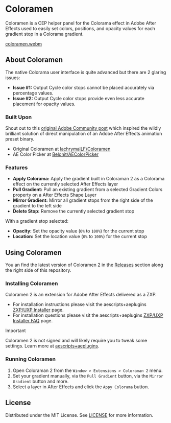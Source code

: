 # Coloramen

Coloramen is a CEP helper panel for the Colorama effect in Adobe After Effects used to easily set colors, positions, and opacity values for each gradient stop in a Colorama gradient.

[coloramen.webm](https://github.com/user-attachments/assets/956b6a0f-09bf-4784-b021-9d24223f9977)

## About Coloramen

The native Colorama user interface is quite advanced but there are 2 glaring issues:

* **Issue #1:** Output Cycle color stops cannot be placed accurately via percentage values.
* **Issue #2:** Output Cycle color stops provide even less accurate placement for opacity values.

### Built Upon

Shout out to this [original Adobe Community post](https://community.adobe.com/t5/after-effects-discussions/change-colorama-colors-via-scripting/m-p/10392133) which inspired the wildly brilliant solution of direct manipulation of an Adobe After Effects animation preset binary.

* Original Coloramen at [lachrymalLF/Coloramen](https://github.com/lachrymaLF/Coloramen)
* AE Color Picker at [Belonit/AEColorPicker](https://github.com/Belonit/AEColorPicker)

### Features

* **Apply Colorama:** Apply the gradient built in Coloraman 2 as a Colorama effect on the currently selected After Effects layer
* **Pull Gradient:** Pull an existing gradient from a selected Gradient Colors property on a After Effects Shape Layer
* **Mirror Gradient:** Mirror all gradient stops from the right side of the gradient to the left side
* **Delete Stop:** Remove the currently selected gradient stop

With a gradient stop selected:
* **Opacity:** Set the opacity value (`0%` to `100%`) for the current stop
* **Location:** Set the location value (`0%` to `100%`) for the current stop

## Using Coloramen

You an find the latest version of Coloramen 2 in the [Releases](https://github.com/kyletmartinez/coloramen/releases) section along the right side of this repository.

### Installing Coloramen

Coloramen 2 is an extension for Adobe After Effects delivered as a ZXP.

* For installation instructions please visit the aescripts+aeplugins [ZXP/UXP Installer](https://aescripts.com/learn/zxp-installer/) page.
* For installation questions please visit the aescripts+aeplugins [ZXP/UXP Installer FAQ](https://aescripts.com/knowledgebase/index/view/faq/zxp-installer-faq/) page.

> [!IMPORTANT]  
> Coloramen 2 is not signed and will likely require you to tweak some settings. Learn more at [aescripts+aeplugins](https://aescripts.com/knowledgebase/index/view/faq/zxp-cep-extension-won-t-open/).

### Running Coloramen

1. Open Coloraman 2 from the `Window > Extensions > Coloraman 2` menu.
2. Set your gradient manually, via the `Pull Gradient` button, via the `Mirror Gradient` button and more.
3. Select a layer in After Effects and click the `Appy Colorama` button.

## License

Distributed under the MIT License. See [LICENSE](/LICENSE) for more information.
